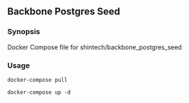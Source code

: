 ## Backbone Postgres Seed

### Synopsis

Docker Compose file for shintech/backbone_postgres_seed

### Usage

    docker-compose pull
    
    docker-compose up -d